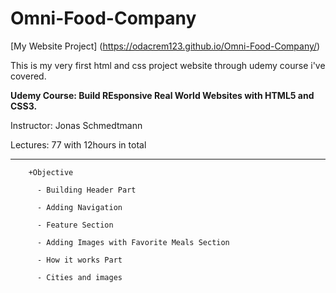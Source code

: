 # Omni-Food-Company

[My Website Project] (https://odacrem123.github.io/Omni-Food-Company/)

This is my very first html and css project website through udemy course i've covered.

**Udemy Course: Build REsponsive Real World Websites with HTML5 and CSS3.**


Instructor: Jonas Schmedtmann

Lectures: 77  with 12hours in total





___



```    
    +Objective

      - Building Header Part

      - Adding Navigation 

      - Feature Section

      - Adding Images with Favorite Meals Section

      - How it works Part

      - Cities and images
```
